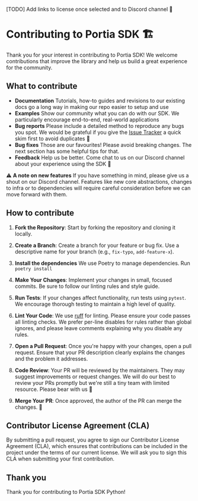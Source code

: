 [TODO] Add links to license once selected and to Discord channel 🔧
# Contributing to Portia SDK 🏗️

Thank you for your interest in contributing to Portia SDK! We welcome contributions that improve the library and help us build a great experience for the community.

## What to contribute
* **Documentation** Tutorials, how-to guides and revisions to our existing docs go a long way in making our repo easier to setup and use
* **Examples** Show our community what you can do with our SDK. We particularly encourage end-to-end, real-world applications
* **Bug reports** Please include a detailed method to reproduce any bugs you spot. We would be grateful if you give the [Issue Tracker](https://github.com/portiaAI/portia-sdk-python/issues) a quick skim first to avoid duplicates 🙌
* **Bug fixes** Those are our favourites! Please avoid breaking changes. The next section has some helpful tips for that.
* **Feedback** Help us be better. Come chat to us on our Discord channel about your experience using the SDK 🫶

⚠️ **A note on new features** If you have something in mind, please give us a shout on our Discord channel. Features like new core abstractions, changes to infra or to dependencies will require careful consideration before we can move forward with them.

## How to contribute

1. **Fork the Repository**: Start by forking the repository and cloning it locally.
   
2. **Create a Branch**: Create a branch for your feature or bug fix. Use a descriptive name for your branch (e.g., `fix-typo`, `add-feature-x`).

3. **Install the dependencies** We use Poetry to manage dependencies. Run ``poetry install``

4. **Make Your Changes**: Implement your changes in small, focused commits. Be sure to follow our linting rules and style guide.

5. **Run Tests**: If your changes affect functionality, run tests using ``pytest``. We encourage thorough testing to maintain a high level of quality.

6. **Lint Your Code**: We use [ruff](https://github.com/charliermarsh/ruff) for linting. Please ensure your code passes all linting checks. We prefer per-line disables for rules rather than global ignores, and please leave comments explaining why you disable any rules.

7. **Open a Pull Request**: Once you're happy with your changes, open a pull request. Ensure that your PR description clearly explains the changes and the problem it addresses.

8. **Code Review**: Your PR will be reviewed by the maintainers. They may suggest improvements or request changes. We will do our best to review your PRs promptly but we're still a tiny team with limited resource. Please bear with us 🙏

10. **Merge Your PR**: Once approved, the author of the PR can merge the changes. 🚀

## Contributor License Agreement (CLA)

By submitting a pull request, you agree to sign our Contributor License Agreement (CLA), which ensures that contributions can be included in the project under the terms of our current license. We will ask you to sign this CLA when submitting your first contribution.

## Thank you

Thank you for contributing to Portia SDK Python!
